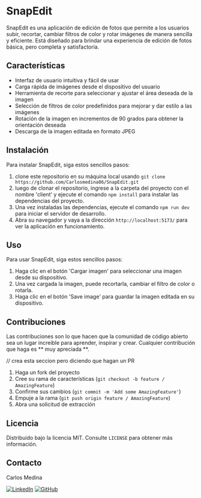 # SnapEdit

SnapEdit es una aplicación de edición de fotos que permite a los usuarios subir, recortar, cambiar filtros de color y rotar imágenes de manera sencilla y eficiente. Está diseñado para brindar una experiencia de edición de fotos básica, pero completa y satisfactoria.

## Características

- Interfaz de usuario intuitiva y fácil de usar
- Carga rápida de imágenes desde el dispositivo del usuario
- Herramienta de recorte para seleccionar y ajustar el área deseada de la imagen
- Selección de filtros de color predefinidos para mejorar y dar estilo a las imágenes
- Rotación de la imagen en incrementos de 90 grados para obtener la orientación deseada
- Descarga de la imagen editada en formato JPEG

## Instalación

Para instalar SnapEdit, siga estos sencillos pasos:

1. clone este repositorio en su máquina local usando `git clone https://github.com/Carlosmedina06/SnapEdit.git `
2. luego de clonar el repositorio, ingrese a la carpeta del proyecto con el nombre 'client' y ejecute el comando `npm install` para instalar las dependencias del proyecto.
3. Una vez instaladas las dependencias, ejecute el comando `npm run dev` para iniciar el servidor de desarrollo.
4. Abra su navegador y vaya a la dirección `http://localhost:5173/` para ver la aplicación en funcionamiento.

## Uso 

Para usar SnapEdit, siga estos sencillos pasos:

1. Haga clic en el botón 'Cargar imagen' para seleccionar una imagen desde su dispositivo.
2. Una vez cargada la imagen, puede recortarla, cambiar el filtro de color o rotarla.
3. Haga clic en el botón 'Save image' para guardar la imagen editada en su dispositivo.

## Contribuciones

Las contribuciones son lo que hacen que la comunidad de código abierto sea un lugar increíble para aprender, inspirar y crear. Cualquier contribución que haga es ** muy apreciada **.

// crea esta seccion pero diciendo que hagan un PR
1. Haga un fork del proyecto
2. Cree su rama de características (`git checkout -b feature / AmazingFeature`)
3. Confirme sus cambios (`git commit -m 'Add some AmazingFeature'`)
4. Empuje a la rama (`git push origin feature / AmazingFeature`)
5. Abra una solicitud de extracción

## Licencia

Distribuido bajo la licencia MIT. Consulte `LICENSE` para obtener más información.

## Contacto

Carlos Medina

[![LinkedIn][linkedin-shield]][linkedin-url]
[![GitHub][github-shield]][github-url]

<!-- Enlaces a redes sociales -->
[linkedin-url]: https://www.linkedin.com/in/carlosmedina06/
[github-url]: https://github.com/Carlosmedina06

<!-- Escudos de redes sociales -->
[linkedin-shield]: https://img.shields.io/badge/-LinkedIn-blue?style=flat-square&logo=linkedin&logoColor=white&link=https://www.linkedin.com/in/carlosmedina06/
[github-shield]: https://img.shields.io/badge/-GitHub-grey?style=flat-square&logo=github&logoColor=white&link=https://github.com/Carlosmedina06






